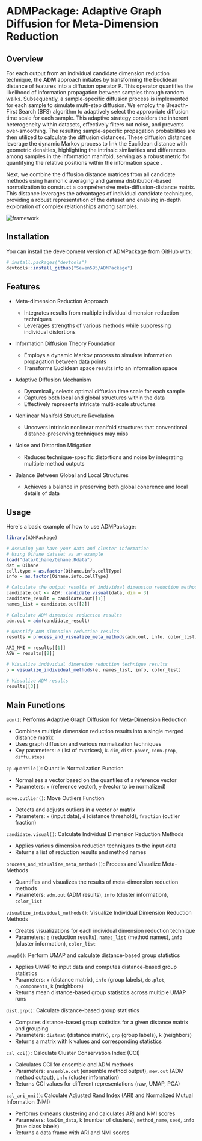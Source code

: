 # ADMPackage: Adaptive Graph Diffusion for Meta-Dimension Reduction

## Overview

For each output from an individual candidate dimension reduction technique, the **ADM** approach initiates by transforming the Euclidean distance of features into a diffusion operator P. This operator quantifies the likelihood of information propagation between samples through random walks. 
Subsequently, a sample-specific diffusion process is implemented for each sample to simulate multi-step diffusion. We employ the Breadth-First Search (BFS) algorithm to adaptively select the appropriate diffusion time scale for each sample. This adaptive strategy considers the inherent heterogeneity within datasets, effectively filters out noise, and prevents over-smoothing. The resulting sample-specific propagation probabilities are then utilized to calculate the diffusion distances. 
These diffusion distances leverage the dynamic Markov process to link the Euclidean distance with geometric densities, highlighting the intrinsic similarities and differences among samples in the information manifold, serving as a robust metric for quantifying the relative positions within the information space .

Next, we combine the diffusion distance matrices from all candidate methods using harmonic averaging and gamma distribution-based normalization to construct a comprehensive meta-diffusion-distance matrix. This distance leverages the advantages of individual candidate techniques, providing a robust representation of the dataset and enabling in-depth exploration of complex relationships among samples.

![framework](D:\Learning_meterials\PHD\CUHK\MEV\MEV-manuscript\image\framework.png)

## Installation

You can install the development version of ADMPackage from GitHub with:

```r
# install.packages("devtools")
devtools::install_github("Seven595/ADMPackage")
```

## Features

- Meta-dimension Reduction Approach

  - Integrates results from multiple individual dimension reduction techniques
  - Leverages strengths of various methods while suppressing individual distortions

- Information Diffusion Theory Foundation

  - Employs a dynamic Markov process to simulate information propagation between data points
  - Transforms Euclidean space results into an information space

- Adaptive Diffusion Mechanism

  - Dynamically selects optimal diffusion time scale for each sample
  - Captures both local and global structures within the data
  - Effectively represents intricate multi-scale structures

- Nonlinear Manifold Structure Revelation

  - Uncovers intrinsic nonlinear manifold structures that conventional distance-preserving techniques may miss

- Noise and Distortion Mitigation

  - Reduces technique-specific distortions and noise by integrating multiple method outputs

- Balance Between Global and Local Structures

  - Achieves a balance in preserving both global coherence and local details of data

    

## Usage

Here's a basic example of how to use ADMPackage:

```r
library(ADMPackage)

# Assuming you have your data and cluster information
# Using Oihane dataset as an example
load("data/Oihane/Oihane.Rdata")
dat = Oihane
cell.type = as.factor(Oihane.info.cellType)
info = as.factor(Oihane.info.cellType)

# Calculate the output results of individual dimension reduction methods
candidate.out <- ADM::candidate.visual(data, dim = 3)
candidate_result = candidate.out[[1]]
names_list = candidate.out[[2]]

# Calculate ADM dimension reduction results
adm.out = adm(candidate_result)

# Quantify ADM dimension reduction results
results = process_and_visualize_meta_methods(adm.out, info, color_list)

ARI_NMI = results[[1]]
ASW = results[[2]]

# Visualize individual dimension reduction technique results
p = visualize_individual_methods(e, names_list, info, color_list)

# Visualize ADM results
results[[3]]
```

## Main Functions

`adm()`: Performs Adaptive Graph Diffusion for Meta-Dimension Reduction
- Combines multiple dimension reduction results into a single merged distance matrix
- Uses graph diffusion and various normalization techniques
- Key parameters: `e` (list of matrices), `k.dim`, `dist.power`, `conn.prop`, `diffu.steps`

`zp.quantile()`: Quantile Normalization Function
- Normalizes a vector based on the quantiles of a reference vector
- Parameters: `x` (reference vector), `y` (vector to be normalized)

`move.outlier()`: Move Outliers Function
- Detects and adjusts outliers in a vector or matrix
- Parameters: `x` (input data), `d` (distance threshold), `fraction` (outlier fraction)

`candidate.visual()`: Calculate Individual Dimension Reduction Methods
- Applies various dimension reduction techniques to the input data
- Returns a list of reduction results and method names

`process_and_visualize_meta_methods()`: Process and Visualize Meta-Methods
- Quantifies and visualizes the results of meta-dimension reduction methods
- Parameters: `adm.out` (ADM results), `info` (cluster information), `color_list`

`visualize_individual_methods()`: Visualize Individual Dimension Reduction Methods
- Creates visualizations for each individual dimension reduction technique
- Parameters: `e` (reduction results), `names_list` (method names), `info` (cluster information), `color_list`

`umap5()`: Perform UMAP and calculate distance-based group statistics

- Applies UMAP to input data and computes distance-based group statistics
- Parameters: `x` (distance matrix), `info` (group labels), `do.plot`, `n_components`, `k` (neighbors)
- Returns mean distance-based group statistics across multiple UMAP runs

`dist.grp()`: Calculate distance-based group statistics
- Computes distance-based group statistics for a given distance matrix and grouping
- Parameters: `distmat` (distance matrix), `grp` (group labels), `k` (neighbors)
- Returns a matrix with k values and corresponding statistics

`cal_cci()`: Calculate Cluster Conservation Index (CCI)
- Calculates CCI for ensemble and ADM methods
- Parameters: `ensemble.out` (ensemble method output), `mev.out` (ADM method output), `info` (cluster information)
- Returns CCI values for different representations (raw, UMAP, PCA)

`cal_ari_nmi()`: Calculate Adjusted Rand Index (ARI) and Normalized Mutual Information (NMI)
- Performs k-means clustering and calculates ARI and NMI scores
- Parameters: `lowDim_data`, `k` (number of clusters), `method_name`, `seed`, `info` (true class labels)
- Returns a data frame with ARI and NMI scores

